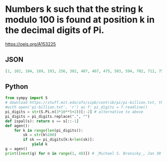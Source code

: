# Numbers k such that the string k modulo 100 is found at position k in the decimal digits of Pi\.
https://oeis.org/A153225
## JSON
```JSON
[1, 102, 104, 189, 193, 256, 302, 407, 467, 475, 503, 594, 702, 712, 751, 804, 881, 905, 978, 998, 1005, 1053, 1104, 1107, 1154, 1275, 1303, 1306, 1307, 1315, 1421, 1502, 1600, 1604, 1690, 1694, 1706, 1802, 1860, 1904, 1907, 1908, 2006, 2025, 2105, 2146, 2208]
```
## Python
```Python
from sympy import S
# download https://stuff.mit.edu/afs/sipb/contrib/pi/pi-billion.txt, then
#with open('pi-billion.txt', 'r') as f: pi_digits = f.readline()
pi_digits = str(S.Pi.n(3*10**5+2))[:-2] # alternative to above
pi_digits = pi_digits.replace(".", "")
def ispal(s): return s == s[::-1]
def agen():
    for k in range(len(pi_digits)):
        sk = str(k%100)
        if sk == pi_digits[k:k+len(sk)]:
            yield k
g = agen()
print([next(g) for n in range(1, 48)]) # _Michael S. Branicky_, Jan 30 2022
```
